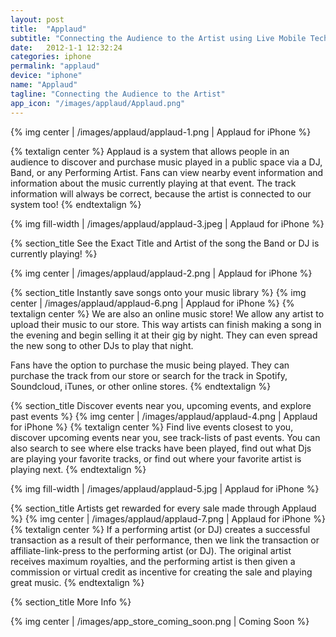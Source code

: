 ```yaml
---
layout: post
title:  "Applaud"
subtitle: "Connecting the Audience to the Artist using Live Mobile Technology."
date:   2012-1-1 12:32:24
categories: iphone
permalink: "applaud"
device: "iphone"
name: "Applaud"
tagline: "Connecting the Audience to the Artist"
app_icon: "/images/applaud/Applaud.png"
---
```




{% img center | /images/applaud/applaud-1.png | Applaud for iPhone %}

{% textalign center %}
Applaud is a system that allows people in an audience to discover and purchase music played in a public space via a DJ, Band, or any Performing Artist. Fans can view nearby event information and information about the music currently playing at that event. The track information will always be correct, because the artist is connected to our system too!
{% endtextalign %}

{% img fill-width | /images/applaud/applaud-3.jpeg | Applaud for iPhone %}

{% section_title See the Exact Title and Artist of the song the Band or DJ is currently playing! %}

{% img center | /images/applaud/applaud-2.png | Applaud for iPhone %}

{% section_title Instantly save songs onto your music library %}
{% img center | /images/applaud/applaud-6.png | Applaud for iPhone %}
{% textalign center %}
We are also an online music store! We allow any artist to upload their music to our store. This way artists can finish making a song in the evening and begin selling it at their gig by night. They can even spread the new song to other DJs to play that night.

Fans have the option to purchase the music being played. They can purchase the track from our store or search for the track in Spotify, Soundcloud, iTunes, or other online stores.
{% endtextalign %}

{% section_title Discover events near you, upcoming events, and explore past events %}
{% img center | /images/applaud/applaud-4.png | Applaud for iPhone %}
{% textalign center %}
Find live events closest to you, discover upcoming events near you, see track-lists of past events. You can also search to see where else tracks have been played, find out what Djs are playing your favorite tracks, or find out where your favorite artist is playing next.
{% endtextalign %}

{% img fill-width | /images/applaud/applaud-5.jpg | Applaud for iPhone %}

{% section_title Artists get rewarded for every sale made through Applaud %}
{% img center | /images/applaud/applaud-7.png | Applaud for iPhone %}
{% textalign center %}
If a performing artist (or DJ) creates a successful transaction as a result of their performance, then we link the transaction or affiliate-link-press to the performing artist (or DJ). The original artist receives maximum royalties, and the performing artist is then given a commission or virtual credit as incentive for creating the sale and playing great music.
{% endtextalign %}


{% section_title More Info %}

{% img center | /images/app_store_coming_soon.png | Coming Soon %}
